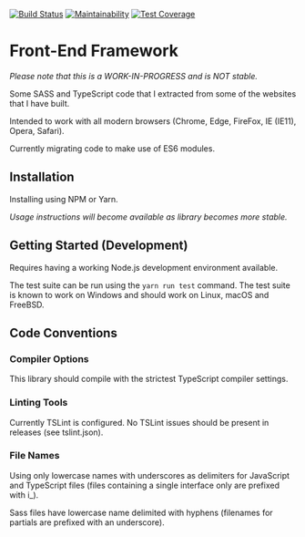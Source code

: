 [![Build Status](https://travis-ci.org/preetpalS/Front-End-Framework.svg?branch=master)](https://travis-ci.org/preetpalS/Front-End-Framework) [![Maintainability](https://api.codeclimate.com/v1/badges/9867ac1c979ba60bd137/maintainability)](https://codeclimate.com/github/preetpalS/Front-End-Framework/maintainability) [![Test Coverage](https://api.codeclimate.com/v1/badges/9867ac1c979ba60bd137/test_coverage)](https://codeclimate.com/github/preetpalS/Front-End-Framework/test_coverage)

# Front-End Framework

*Please note that this is a WORK-IN-PROGRESS and is NOT stable.*

Some SASS and TypeScript code that I extracted from some of the
websites that I have built.

Intended to work with all modern browsers (Chrome, Edge, FireFox, IE
(IE11), Opera, Safari).

Currently migrating code to make use of ES6 modules.

## Installation

Installing using NPM or Yarn.

*Usage instructions will become available as library becomes more stable.*

## Getting Started (Development)

Requires having a working Node.js development environment available.

The test suite can be run using the `yarn run test` command. The test
suite is known to work on Windows and should work on Linux, macOS and
FreeBSD.

## Code Conventions

### Compiler Options

This library should compile with the strictest TypeScript compiler settings.

### Linting Tools

Currently TSLint is configured. No TSLint issues should be present in
releases (see tslint.json).

### File Names

Using only lowercase names with underscores as delimiters for
JavaScript and TypeScript files (files containing a single interface
only are prefixed with i_).

Sass files have lowercase name delimited with hyphens (filenames for
partials are prefixed with an underscore).
